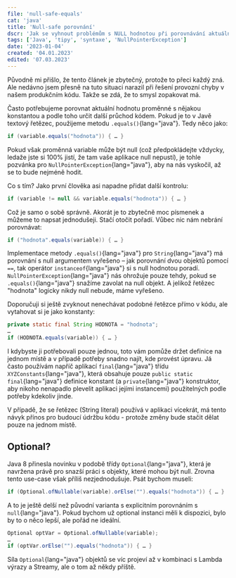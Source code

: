 ```yaml
---
file: 'null-safe-equals'
cat: 'java'
title: 'Null-safe porovnání'
dscr: 'Jak se vyhnout problémům s NULL hodnotou při porovnávání aktuální hodnoty proměnné?'
tags: ['Java', 'tipy', 'syntaxe', 'NullPointerException']
date: '2023-01-04'
created: '04.01.2023'
edited: '07.03.2023'
---
```


Původně mi přišlo, že tento článek je zbytečný, protože to přeci každý zná. Ale nedávno jsem přesně na tuto situaci narazil při řešení provozní chyby v našem produkčním kódu. Takže se zdá, že to smysl zopakovat má.

Často potřebujeme porovnat aktuální hodnotu proměnné s nějakou konstantou a podle toho určit další průchod kódem. Pokud je to v Javě textový řetězec, použijeme metodu `.equals()`{lang="java"}. Tedy něco jako:

```java
if (variable.equals("hodnota")) { … } 
```

Pokud však proměnná variable může být null (což předpokládejte vždycky, ledaže jste si 100% jistí, že tam vaše aplikace null nepustí), je tohle pozvánka pro `NullPointerException`{lang="java"}, aby na nás vyskočil, až se to bude nejméně hodit.

Co s tím? Jako první člověka asi napadne přidat další kontrolu:

```java
if (variable != null && variable.equals("hodnota")) { … } 
```

Což je samo o sobě správně. Akorát je to zbytečně moc písmenek a můžeme to napsat jednodušeji. Stačí otočit pořadí. Vůbec nic nám nebrání porovnávat:

```java
if ("hodnota".equals(variable)) { … } 
```

Implementace metody `.equals()`{lang="java"} pro `String`{lang="java"} má porovnání s null argumentem vyřešeno – jak porovnání dvou objektů pomocí `==`, tak operátor `instanceof`{lang="java"} si s null hodnotou poradí. `NullPointerException`{lang="java"} nás ohrožuje pouze tehdy, pokud se `.equals()`{lang="java"} snažíme zavolat na null objekt. A jelikož řetězec "hodnota" logicky nikdy null nebude, máme vyřešeno.

Doporučuji si ještě zvyknout nenechávat podobné řetězce přímo v kódu, ale vytahovat si je jako konstanty:

```java
private static final String HODNOTA = "hodnota";
…
if (HODNOTA.equals(variable)) { … } 
```

I kdybyste ji potřebovali pouze jednou, toto vám pomůže držet definice na jednom místě a v případě potřeby snadno najít, kde provést úpravu. Já často používám napříč aplikací `final`{lang="java"} třídu `XYZConstants`{lang="java"}, která obsahuje pouze `public static final`{lang="java"} definice konstant (a `private`{lang="java"} konstruktor, aby nikoho nenapadlo plevelit aplikaci jejími instancemi) použitelných podle potřeby kdekoliv jinde.

V případě, že se řetězec (String literal) používá v aplikaci vícekrát, má tento návyk přínos pro budoucí údržbu kódu - protože změny bude stačit dělat pouze na jednom místě. 

## Optional?

Java 8 přinesla novinku v podobě třídy `Optional`{lang="java"}, která je navržena právě pro snazší práci s objekty, které mohou být null. Zrovna tento use-case však příliš nezjednodušuje. Psát bychom museli:

```java
if (Optional.ofNullable(variable).orElse("").equals("hodnota")) { … } 
```

A to je ještě delší než původní varianta s explicitním porovnáním s `null`{lang="java"}. Pokud bychom už optional instanci měli k dispozici, bylo by to o něco lepší, ale pořád ne ideální.

```java
Optional optVar = Optional.ofNullable(variable);
…
if (optVar.orElse("").equals("hodnota")) { … } 
```

Síla `Optional`{lang="java"} objektů se víc projeví až v kombinaci s Lambda výrazy a Streamy, ale o tom až někdy příště.
